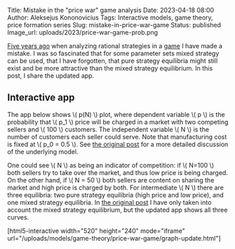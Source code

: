 Title: Mistake in the "price war" game analysis
Date: 2023-04-18 08:00
Author: Aleksejus Kononovicius
Tags: Interactive models, game theory, price formation series
Slug: mistake-in-price-war-game
Status: published
Image_url: uploads/2023/price-war-game-prob.png

[Five years ago]({filename}/articles/2018/price-war-game.md) when analyzing
rational strategies in a [game](/tag/game-theory/) I have made a mistake. I
was so fascinated that for some parameter sets mixed strategy can be used,
that I have forgotten, that pure strategy equilibria might still exist and
be more attractive than the mixed strategy equilibrium. In this post, I
share the updated app.
<!--more-->

## Interactive app

The app below shows \\\( p(N) \\\) plot, where dependent variable
\\\( p \\\) is the probability that \\\( p\_1 \\\) price will be charged in
a market with two competing sellers and \\\( 100 \\\) customers. The
independent variable \\\( N \\\) is the number of customers each seller
could serve. Note that manufacturing cost is fixed at \\\( p\_0 = 0.5 \\\).
See [the original post]({filename}/articles/2018/price-war-game.md) for a
more detailed discussion of the underlying model.

One could see \\\( N \\\) as being an indicator of competition: if
\\\( N=100 \\\) both sellers try to take over the market, and thus low price
is being charged. On the other hand, if \\\( N = 50 \\\) both sellers are
content on sharing the market and high price is charged by both. For
intermediate \\\( N \\\) there are three equilibria: two pure strategy
equilibria (high price and low price), and one mixed strategy equilibria.
In [the original post]({filename}/articles/2018/price-war-game.md) I have
only taken into account the mixed strategy equilibrium, but the updated app
shows all three curves.

[html5-interactive width="520" height="240" mode="iframe"
url="/uploads/models/game-theory/price-war-game/graph-update.html"]
